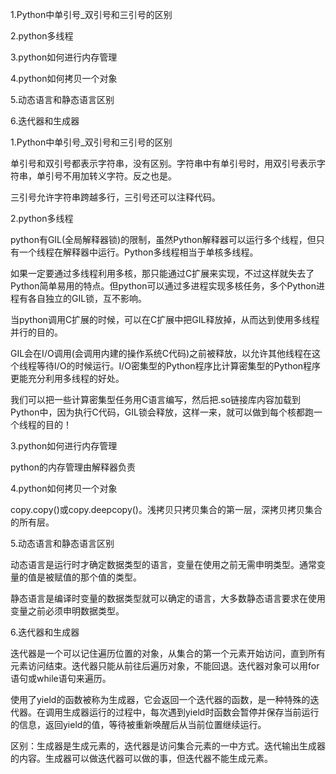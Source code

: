 1.Python中单引号_双引号和三引号的区别

2.python多线程

3.python如何进行内存管理

4.python如何拷贝一个对象

5.动态语言和静态语言区别

6.迭代器和生成器

1.Python中单引号_双引号和三引号的区别

单引号和双引号都表示字符串，没有区别。字符串中有单引号时，用双引号表示字符串，单引号不用加转义字符。反之也是。

三引号允许字符串跨越多行，三引号还可以注释代码。

2.python多线程

python有GIL(全局解释器锁)的限制，虽然Python解释器可以运行多个线程，但只有一个线程在解释器中运行。Python多线程相当于单核多线程。

如果一定要通过多线程利用多核，那只能通过C扩展来实现，不过这样就失去了Python简单易用的特点。但python可以通过多进程实现多核任务，多个Python进程有各自独立的GIL锁，互不影响。

当python调用C扩展的时候，可以在C扩展中把GIL释放掉，从而达到使用多线程并行的目的。

GIL会在I/O调用(会调用内建的操作系统C代码)之前被释放，以允许其他线程在这个线程等待I/O的时候运行。I/O密集型的Python程序比计算密集型的Python程序更能充分利用多线程的好处。

我们可以把一些计算密集型任务用C语言编写，然后把.so链接库内容加载到Python中，因为执行C代码，GIL锁会释放，这样一来，就可以做到每个核都跑一个线程的目的！

3.python如何进行内存管理

python的内存管理由解释器负责

4.python如何拷贝一个对象

copy.copy()或copy.deepcopy()。浅拷贝只拷贝集合的第一层，深拷贝拷贝集合的所有层。

5.动态语言和静态语言区别

动态语言是运行时才确定数据类型的语言，变量在使用之前无需申明类型。通常变量的值是被赋值的那个值的类型。

静态语言是编译时变量的数据类型就可以确定的语言，大多数静态语言要求在使用变量之前必须申明数据类型。

6.迭代器和生成器

迭代器是一个可以记住遍历位置的对象，从集合的第一个元素开始访问，直到所有元素访问结束。迭代器只能从前往后遍历对象，不能回退。迭代器对象可以用for语句或while语句来遍历。

使用了yield的函数被称为生成器，它会返回一个迭代器的函数，是一种特殊的迭代器。在调用生成器运行的过程中，每次遇到yield时函数会暂停并保存当前运行的信息，返回yield的值，等待被重新唤醒后从当前位置继续运行。

区别：生成器是生成元素的，迭代器是访问集合元素的一中方式。迭代输出生成器的内容。生成器可以做迭代器可以做的事，但迭代器不能生成元素。
